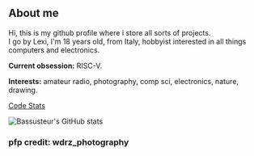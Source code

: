 ## About me
Hi, this is my github profile where i store all sorts of projects.  
I go by Lexi, I'm 18 years old, from Italy, hobbyist interested in all things computers and electronics.  
  
**Current obsession:** RISC-V.  
  
**Interests:** amateur radio, photography, comp sci, electronics, nature, drawing.  

[Code Stats](https://codestats.net/users/Bassusteur)

![Bassusteur's GitHub stats](https://github-readme-stats.vercel.app/api?username=bassusteur&show_icons=true&theme=transparent)

### pfp credit: wdrz_photography

<!--
**bassusteur/bassusteur** is a ✨ _special_ ✨ repository because its `README.md` (this file) appears on your GitHub profile.

Here are some ideas to get you started:

- 🔭 I’m currently working on ...
- 🌱 I’m currently learning ...
- 👯 I’m looking to collaborate on ...
- 🤔 I’m looking for help with ...
- 💬 Ask me about ...
- 📫 How to reach me: ...
- 😄 Pronouns: ...
- ⚡ Fun fact: ...
-->
